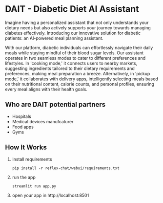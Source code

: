 # DAIT - Diabetic Diet AI Assistant 

Imagine having a personalized assistant that not only understands your dietary needs but also actively supports your journey towards managing diabetes effectively. Introducing our innovative solution for diabetic patients: an AI-powered meal planning assistant.

With our platform, diabetic individuals can effortlessly navigate their daily meals while staying mindful of their blood sugar levels. Our assistant operates in two seamless modes to cater to different preferences and lifestyles. In 'cooking mode,' it connects users to nearby markets, suggesting ingredients tailored to their dietary requirements and preferences, making meal preparation a breeze. Alternatively, in 'pickup mode,' it collaborates with delivery apps, intelligently selecting meals based on their nutritional content, calorie counts, and personal profiles, ensuring every meal aligns with their health goals.



## Who are DAIT potential partners 

* Hospitals
* Medical devices manufcaturer
* Food apps
* Gyms

## How It Works


1. Install requirements
    
    ```
    pip install -r reflex-chat/webui/requirements.txt
    ```

2. run the app

    ```
    streamlit run app.py
    ```

3. open your app in http://localhost:8501

